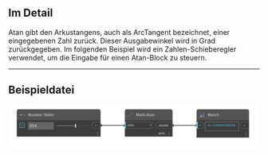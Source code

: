 ## Im Detail
Atan gibt den Arkustangens, auch als ArcTangent bezeichnet, einer eingegebenen Zahl zurück. Dieser Ausgabewinkel wird in Grad zurückgegeben. Im folgenden Beispiel wird ein Zahlen-Schieberegler verwendet, um die Eingabe für einen Atan-Block zu steuern.
___
## Beispieldatei

![Atan](./DSCore.Math.Atan_img.jpg)

